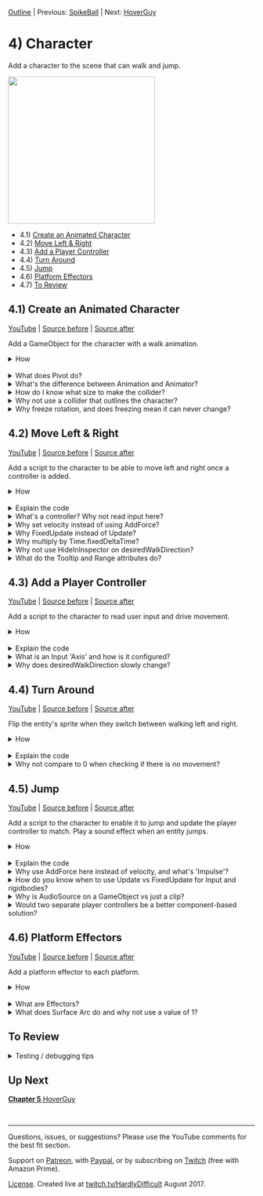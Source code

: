 [Outline](README.md) | Previous: [SpikeBall](C3.md) | Next: [HoverGuy](C5.md)

# 4) Character

Add a character to the scene that can walk and jump.

<img src=https://i.imgur.com/jcpte2v.gif width=300px>

 - 4.1) [Create an Animated Character](#41-create-an-animated-character)
 - 4.2) [Move Left & Right](#42-move-left-right)
 - 4.3) [Add a Player Controller](#43-add-a-player-controller)
 - 4.4) [Turn Around](#44-turn-around)
 - 4.5) [Jump](#45-jump)
 - 4.6) [Platform Effectors](#46-platform-effectors)
 - 4.7) [To Review](#47-to-review)

## 4.1) Create an Animated Character

[YouTube]() | [Source before](https://github.com/hardlydifficult/2DUnityTutorial/archive/0e83100eb10e4e017b749d16c0c2cc1d27c109c3.zip) | [Source after](https://github.com/hardlydifficult/2DUnityTutorial/archive/a53c5aab95fec8c4eef5c3cb8257647d0c61f0a0.zip)

Add a GameObject for the character with a walk animation. 

<details><summary>How</summary>

**Set the pivot point**:

 - Select all the character sprites. We are using kenney_platformercharacters\PNG\Adventurer\.
   - In the Inspector, set Pivot: Bottom. 

<br>**Create character**:

 - Hold Ctrl to select both **adventurer_walk1** and **2**.
   - Drag them into the Scene. 
   - When prompted, save the animation as Assets/Animations/**CharacterWalk**.anim

<img src="https://i.imgur.com/sZJ4SA0.gif" width=300px />

 - Select the GameObject just created:
   - Order in Layer: 2
 - Create an empty parent GameObject named "Character":
   - Add the sprite GameObject as a child and set the position to 0.

<br>**Add a rigidbody and collider**:

 - Select the Character parent GameObject:
   - Add a **Rigidbody2D**.
     - Expand the 'Constraints' and Check Freeze Rotation: Z.

<img src="https://i.imgur.com/uXxDSwD.png" width=300px />

   - Add a **CapsuleCollider2D**:
     - Click 'Edit Collider' and adjust to fit the character. 
       - Hold Alt while adjusting the sides to pull both sides in evenly.

<img src="https://i.imgur.com/kR9tnBp.gif" width=150px />

<br>**Test**:

 - The Character should land on a platform and appear to be walking in place.  

<hr></details><br>
<details><summary>What does Pivot do?</summary>

A pivot point is the main anchor point for the sprite.  By default, pivot points are at the center of the sprite.

For the character, we are moving the pivot point to the 'Bottom'.  This allows us to position and rotate the character starting at the feet instead of the center of his body.

Here's an example showing a character with a default 'Center' pivot, and one with the recommended 'Bottom' pivot.  They both have the same Y position.  Notice the vertical position of each character as well as how the rotation centers around the different pivot points:

<img src="https://i.imgur.com/AQY4FOT.gif" width=320 />

The pivot point you select is going to impact how we create animations and implement movement mechanics.  The significance of this topic should become more clear later in the tutorial.

<hr></details>
<details><summary>What's the difference between Animation and Animator?</summary>

Dragging multiple sprites into the Hierarchy created:

 - The character's GameObject.
 - A SpriteRenderer component on the GameObject defaulting to the first selected sprite.
 - An Animation representing those 2 sprites changing over time.
 - An Animator Controller for the character with a default state for the Walk animation.
 - An Animator component on the GameObject configured for the Animator Controller just created.

An animat**ion** is a collection of sprites on a timeline, creating an animated effect similar to a flip book.  Animations can include transform changes, fire events for scripts to react to, etc. to create any number of effects.

An animat**or** controls which animations should be played at any given time.  An animator uses an animator controller, which is a state machine used to select animations.

A state machine is a common pattern in development where logic is split across several states.  The state machine selects one primary state, which owns the experience until the state machine transitions to another state.  Each animator state has an associated animation to play.  When you transition from one state to another, Unity switches from one animation to the next.

We will be diving into more detail about animations and animators later in the tutorial.

<hr></details>
<details><summary>How do I know what size to make the collider?</summary>

The collider does not fit the character perfectly, and that's okay.  In order for the game to feel fair for the player, we should lean in their favor.  When designing colliders for the character and enemies, we may prefer to make the colliders a little smaller than the sprite so that there are no collisions in-game which may leave the player feeling cheated.

As the character animates, its limbs may be in different positions.  The collider won't always fit the character and for that reason we use a collider focused around the body.

In addition to killing the character when he comes into contact with an enemy, the collider is used to keep the character on top of platforms.  For this reason, it's important that the bottom of the collider aligns with the sprite's feet.

<hr></details>
<details><summary>Why not use a collider that outlines the character?</summary>

Bottom line, it's not worth the trouble.  Unity does not provide good tools for more accurate collisions on animated sprites.  Implementing this requires a lot of considerations and may be difficult to debug.

Most of the time, the collisions in the game would not be any different if more detailed colliders were used.  Typically 2D games use an approach similar to what this tutorial recommends. It creates a good game feel, and the simplifications taken have become industry standard.

<hr></details>
<details><summary>Why freeze rotation, and does freezing mean it can never change?</summary>

We freeze the character so he does not fall over on the slanted platforms like this:

<img src="https://i.imgur.com/T0fdwa1.gif" width=150px />

Adding constraints to the rigidbody only limits the Unity physics engine. Freezing the rigidbody position or rotation means that even if you got hit by a bus, you would not move or rotate.  However, you could have a custom component set the position or rotation at any time.

Later in the tutorial, we will be writing a script to rotate entities so that they align with platforms (i.e., their feet sit flat on the floor).

We use constraints to remove capabilities from Unity, allowing us more control where we need it.  Specifically here, that means our character is not ever going to fall flat on his face.

<hr></details>


## 4.2) Move Left & Right

[YouTube]() | [Source before](https://github.com/hardlydifficult/2DUnityTutorial/archive/a53c5aab95fec8c4eef5c3cb8257647d0c61f0a0.zip) | [Source after](https://github.com/hardlydifficult/2DUnityTutorial/archive/df86bb2f138d64bf81f676ef2bcd8a617ae5bc48.zip)

Add a script to the character to be able to move left and right once a controller is added.

<details><summary>How</summary>

**Create WalkMovement**:

 - Create script Code/Movement/**[WalkMovement](https://github.com/hardlydifficult/2DUnityTutorial/blob/df86bb2f138d64bf81f676ef2bcd8a617ae5bc48/Assets/Code/Movement/WalkMovement.cs)**:

```csharp
using UnityEngine;

[RequireComponent(typeof(Rigidbody2D))]
public class WalkMovement : MonoBehaviour
{
  public float desiredWalkDirection;

  [SerializeField]
  float walkSpeed = 100;

  Rigidbody2D myBody;

  protected void Awake()
  {
    myBody = GetComponent<Rigidbody2D>();
  }

  protected void FixedUpdate()
  {
    float desiredXVelocity
      = desiredWalkDirection
        * walkSpeed
        * Time.fixedDeltaTime;

    myBody.velocity = new Vector2(
      desiredXVelocity,
      myBody.velocity.y);
  }
}
```

<br>**Configure Character**:

 - Add **WalkMovement** to the Character.

<br>**Test**:

 - Hit play and then select the Character.  Change the desiredWalkDirection, and the Character should begin moving left or right.
   - Note that the Character will not turn around when walking the other way yet.

<hr></details><br>
<details><summary>Explain the code</summary>

```csharp
using UnityEngine;
```

using clauses at the top of a file brings APIs into scope. Used for:

 - UnityEngine.Debug
 - UnityEngine.MonoBehaviour
 - UnityEngine.RangeAttribute
 - UnityEngine.RequireComponentAttribute
 - UnityEngine.Rigidbody2D
 - UnityEngine.SerializeFieldAttribute
 - UnityEngine.Time
 - UnityEngine.TooltipAttribute
 - UnityEngine.Vector2

```csharp
/// <summary>
/// Sets the rigidbody X velocity each FixedUpdate,
/// allowing entities to walk given a desiredWalkDirection.
/// </summary>
[RequireComponent(typeof(Rigidbody2D))]
```

A Unity-specific attribute which informs the editor that this script may not work unlessthere is a Rigidbody2D on the GameObject.

```csharp
public class WalkMovement : MonoBehaviour
```

public is optional here. Used for consistency.

We inherit from MonoBehaviour, which allows this script to be added as a component on a GameObject. We can use events which Unity will call such as Awake, which is called once for a component when it's first added to a Scene.

```csharp
{
  /// <summary>
  /// Set by another component to request movement.
  /// Should be -1 (left) -> 1 (right)
  /// </summary>
  [Tooltip("Leave at 0 in the Inspector")]
```

A Unity-specific attribute which displays this message on mouse over in the Inspector.

```csharp
  [Range(-1, 1)]
```

A Unity-specific attribute which limits the possible values you can enter in the Inspector.

```csharp
  public float desiredWalkDirection;
```

A public field for other components to manipulate.  It should be set to a value between -1 and 1; where -1 means walk full speed to the left, 0 means stop walking, and 1 means walk full speed to the right.

```csharp
  [SerializeField]
```

This is a Unity-specific attribute that exposes a field in the Inspector, allowing you to configure it for the object.

```csharp
  float walkSpeed = 100;
```

The max walk speed for this GameObject.  The default value here may be modified for this object in the Inspector.

```csharp
  Rigidbody2D myBody;
```

A cached reference to the rigidbody for this GameObject.  Here to improve performance.

```csharp
  protected void Awake()
```

protected is optional here. Used for consistency (explained more in the questions below).

Awake is a Unity event which is called once for a component when it's first added to a Scene.

```csharp
  {
    Debug.Assert(desiredWalkDirection == 0,
      "desiredWalkDirection should be 0 in the Inspector");
```

Throws an error if you set a value for desiredWalkDirection on a GameObject or prefab before the game begins.  It should have a default value of 0, but may then be modified at runtime.

```csharp
    myBody = GetComponent<Rigidbody2D>();
```

Get a reference to the rigidbody on this GameObject.

```csharp
    Debug.Assert(myBody != null);
```

Throw an error if the rigidbody was not found, to help debugging.

```csharp
  }

  protected void FixedUpdate()
```

protected is optional here. Used for consistency.

FixedUpdate is a Unity event which is called every x ms of game time, until disabled or destroyed.

```csharp
  {
    float desiredXVelocity
      = desiredWalkDirection
        * walkSpeed
        * Time.fixedDeltaTime;
```

Calculate the speed to walk this FixedUpdate, based on the input desiredWalkDirection.

```csharp
    // Set the X, even if we are not walking 
    // (to control horizontal momentum),
    // preserve the current Y (e.g., for gravity).
    myBody.velocity = new Vector2(
      desiredXVelocity,
      myBody.velocity.y);
```

Every FixedUpdate, set the X velocity on this GameObject.  The Y value is not impacted, allowing things like gravity to continue.

```csharp
  }
}
```
</details>
<details><summary>What's a controller?  Why not read input here?</summary>

As discussed in Chapter 3, Unity encourages a component-based solution.  This means that we attempt to make each component focused on a single mechanic or feature.  Doing so simplifies debugging and enables reuse.  For example, we will be creating another enemy type which will use the same WalkMovement component created for the character above.

<hr></details>
<details><summary>Why set velocity instead of using AddForce?</summary>

AddForce is a way of impacting a rigidbody's velocity indirectly.  Anytime you interact with either AddForce or velocity, a similar mechanic could be made using the other.

Generally, the game feel when using AddForce has more gradual changes, and for many experiences that's great.  Although there are lots of options for tuning the forces experience, velocity simply gives you more direct control.

That is to say, you could use AddForce here instead.  Maybe give it a try and see how it feels.  We select velocity because we want the controls for moving left and right to feel crisp.  Later in the tutorial, we will use AddForce for the jump effect.


<hr></details>
<details><summary>Why FixedUpdate instead of Update?</summary>

Update occurs once per rendered frame.  FixedUpdate occurs at a regular interval, every *x* ms of game time.  FixedUpdate may run 0 or more times each frame.

FixedUpdate is preferred for mechanics which either require some level of consistency or apply changes incrementally.  Physics in Unity are processed in FixedUpdate.  Therefore, when manipulating physics for the game such as we are here by changing velocity on the rigidbody, we use FixedUpdate in order to match Unity's expectations.

<hr></details>
<details><summary>Why multiply by Time.fixedDeltaTime?</summary>

It's optional. Anytime you make a change which includes some speed, such as walking, we multiply by the time elapsed so motion is smooth, even when the frame rate may not be.  While using FixedUpdate, the time passed between calls is always the same, so Time.fixedDeltaTime is essentially a constant.

If speed is being processed in an Update, you must multiply by Time.deltaTime for a smooth experience.  While in FixedUpdate, you could opt not to use Time.fixedDeltaTime; however, leaving it out may lead to some confusion, as fields which are configured for FixedUpdate may have a different order of magnitude than fields configured for use in Update.

Additionally, you may choose to adjust the time interval between FixedUpdate calls while optimizing your game.  By consistently multiplying by the delta time, you can adjust the interval for FixedUpdate without changing the game play.

<hr></details>
<details><summary>Why not use HideInInspector on desiredWalkDirection?</summary>

desiredWalkDirection is intended to be used by another component, and not configured for the GameObject in the Inspector.  This is unusual: normally, if it's not a value we want configured, we would not show it in the Inspector (using the HideInInspector attribute).

There are two reasons that we want to to expose desiredWalkDirection in the Inspector:

 - Allows us to test WalkMovement now.  By using the Inspector to test setting a desiredWalkDirection, we can have confidence in this component before working on a controller, simplifying debugging these components. 
 - While debugging the game, you can see changes made by the controller to better understand what is happening.

<hr></details>
<details><summary>What do the Tooltip and Range attributes do?</summary>

The linked code with comments includes Tooltip and Range attributes not shown in-line above.

Tooltip adds a message to the field when you hover over it with your mouse.  It is a way of adding notes/comments/reminders.

Range limits the values you enter in the Inspector.

<hr></details>

## 4.3) Add a Player Controller

[YouTube]() | [Source before](https://github.com/hardlydifficult/2DUnityTutorial/archive/df86bb2f138d64bf81f676ef2bcd8a617ae5bc48.zip) | [Source after](https://github.com/hardlydifficult/2DUnityTutorial/archive/80e0e0adb4551e4f8b8c1af675a3fde506743817.zip)

Add a script to the character to read user input and drive movement.

<details><summary>How</summary>

**Create PlayerController**:

 - Create script Code/Movement/**[PlayerController](https://github.com/hardlydifficult/2DUnityTutorial/blob/80e0e0adb4551e4f8b8c1af675a3fde506743817/Assets/Code/Movement/PlayerController.cs)**:

```csharp
using UnityEngine;

[RequireComponent(typeof(WalkMovement))]
public class PlayerController : MonoBehaviour
{
  WalkMovement walkMovement;

  protected void Awake()
  {
    walkMovement = GetComponent<WalkMovement>();
  }

  protected void FixedUpdate()
  {
    walkMovement.desiredWalkDirection
      = Input.GetAxis("Horizontal");
  }
}
```

<br>**Configure Character**:

 - Add **PlayerController** to the Character.

<br>**Test**:

 - Left and Right or A and D should cause the Character to walk.

<hr></details><br>
<details><summary>Explain the code</summary>

```csharp
using UnityEngine;
```

using clauses at the top of a file brings APIs into scope. Used for:

 - UnityEngine.Debug
 - UnityEngine.Input
 - UnityEngine.MonoBehaviour
 - UnityEngine.RequireComponentAttribute

```csharp
/// <summary>
/// Reads input in order to drive movement.
/// </summary>
[RequireComponent(typeof(WalkMovement))]
```

A Unity-specific attribute which informs the editor that this script may not work unlessthere is a Rigidbody2D on the GameObject.

```csharp
public class PlayerController : MonoBehaviour
```

public is optional here. Used for consistency.

We inherit from MonoBehaviour, which allows this script to be added as a component on a GameObject. We can use events which Unity will call such as Awake, which is called once for a component when it's first added to a Scene.

```csharp
{
  WalkMovement walkMovement;
```

A cached reference to the WalkMovement component for this GameObject.  Here to improve performance.

```csharp
  protected void Awake()
```

protected is optional here. Used for consistency (explained more in the questions below).

Awake is a Unity event which is called once for a component when it's first added to a Scene.

```csharp
  {
    walkMovement = GetComponent<WalkMovement>();
```

Get a reference to the WalkMovement component on this GameObject.

```csharp
    Debug.Assert(walkMovement != null);
```

Throw an error if the WalkMovement component was not found.

```csharp
  }

  protected void FixedUpdate()
```

protected is optional here. Used for consistency.

FixedUpdate is a Unity event which is called every x ms of game time, until disabled or destroyed.

```csharp
  {
    walkMovement.desiredWalkDirection
      = Input.GetAxis("Horizontal");
```

Reads player input for the horizontal axis, which by default is the left and right arrow keys and the keys A/D.  The value returned from GetAxis should be -1 to 1, and that is sent to the WalkMovement component to cause this object to walk.

```csharp
  }
}
```
</details>
<details><summary>What is an Input 'Axis' and how is it configured?</summary>

Unity offers several ways of detecting keyboard/mouse/controller input.  'Axis' is the recommended approach.  Each input Axis may be configured in the inspector:

 - Edit -> Project Settings -> Input.
 - In the 'Inspector', you will find a list of supported input types.

<img src="https://i.imgur.com/T2BJvBm.png" width=100px />

You can add, remove, rename, and configure the inputs for your game.  Inputs may also be reconfigured by the player at runtime.  For more information about the various options, see [Unity's description of the InputManager](https://docs.unity3d.com/Manual/class-InputManager.html).  We will be using the defaults for this tutorial.

To read / detect Input, Unity offers a few APIs, including:

 - GetAxis: Gets the current state as a float.  For example, horizontal may return 1 for right and -1 for left.
 - GetButtonDown/GetButtonUp: Determines if a button was pressed or released this frame.
 - GetMouseButtonDown/GetMouseButtonUp: Same as above, but for mouse buttons.

There are a ton of options - check out the [complete list of Input APIs](https://docs.unity3d.com/ScriptReference/Input.html).

<hr></details>
<details><summary>Why does desiredWalkDirection slowly change?</summary>

If you watch the desiredWalkDirection value in the Inspector, you may notice that the value does not switch from 0 to 1 immediately. This might be unexpected since we are using a keyboard and you would expect that a key is either down or not.

Unity, by default, uses a smoothing filter.  This filter slowly ramps up the value to give a more natural feeling of acceleration.

If you do not want this smoothing effect, you can use GetAxisRaw instead. 

Generally, the smoothing effect is desirable.  You may want to try both and see how it feels.

<hr></details>

## 4.4) Turn Around

[YouTube]() | [Source before](https://github.com/hardlydifficult/2DUnityTutorial/archive/80e0e0adb4551e4f8b8c1af675a3fde506743817.zip) | [Source after](https://github.com/hardlydifficult/2DUnityTutorial/archive/f3b041cc225a6ea300e4e51179694f26dfde3e0a.zip)

Flip the entity's sprite when they switch between walking left and right.

<details><summary>How</summary>

**Create TurnAround**:

 - Create script Code/Movement/**[TurnAround](https://github.com/hardlydifficult/2DUnityTutorial/blob/f3b041cc225a6ea300e4e51179694f26dfde3e0a/Assets/Code/Movement/TurnAround.cs)**:

```csharp
using UnityEngine;

[RequireComponent(typeof(Rigidbody2D))]
public class TurnAround : MonoBehaviour
{
  Rigidbody2D myBody;

  SpriteRenderer sprite;
  
  protected void Awake()
  {
    myBody = GetComponent<Rigidbody2D>();
    sprite = GetComponentInChildren<SpriteRenderer>();
  }

  protected void FixedUpdate()
  {
    float xVelocity = myBody.velocity.x;
    if(Mathf.Abs(xVelocity) > 0.1)
    {
      bool isGoingLeft = xVelocity < 0;
      sprite.flipX = isGoingLeft;
    }
  }
}
```

<br>**Configure Character**:

 - Add **TurnAround** to the Character.

<br>**Test**:

 - Walk left, then right.  The Character should be facing forward.

<hr></details><br>
<details><summary>Explain the code</summary>

```csharp
using UnityEngine;
```

using clauses at the top of a file brings APIs into scope. Used for:

 - UnityEngine.RequireComponentAttribute
 - UnityEngine.Rigidbody2D
 - UnityEngine.MonoBehaviour
 - UnityEngine.SpriteRenderer
 - UnityEngine.Debug
 - UnityEngine.Mathf

```csharp
/// <summary>
/// Flips a single sprite on this GameObject or its child
/// when the velocity's X is negative.
/// </summary>
[RequireComponent(typeof(Rigidbody2D))]
```

A Unity-specific attribute which informs the editor that this script may not work unlessthere is a Rigidbody2D on the GameObject.

```csharp
public class TurnAround : MonoBehaviour
```

public is optional here. Used for consistency.

We inherit from MonoBehaviour, which allows this script to be added as a component on a GameObject. We can use events which Unity will call such as Awake, which is called once for a component when it's first added to a Scene.

```csharp
{
  Rigidbody2D myBody;

  SpriteRenderer sprite;
```

A cached reference to the rigidbody and sprite for this GameObject. Here to improve performance.

```csharp
  protected void Awake()
```

protected is optional here. Used for consistency (explained more in the questions below).

Awake is a Unity event which is called once for a component when it's first added to a Scene.

```csharp
  {
    myBody = GetComponent<Rigidbody2D>();
```

Get a reference to the rigidbody on this GameObject.

```csharp
    sprite = GetComponentInChildren<SpriteRenderer>();
```

Get a reference to the sprite on this GameObject, checking this GameObject as well as any child GameObjects.

```csharp
    Debug.Assert(myBody != null);
    Debug.Assert(sprite != null);
```

Throw an error if the body or sprite was not found, to help debugging.

```csharp
  }

  protected void FixedUpdate()
```

protected is optional here. Used for consistency.

FixedUpdate is a Unity event which is called every x ms of game time, until disabled or destroyed.

```csharp
  {
    float xVelocity = myBody.velocity.x;
```

Get the current speed the object is traveling on the X axis.

```csharp
    // Don't flip if the entity is hardly moving
    if(Mathf.Abs(xVelocity) > 0.1)
```

Only consider flipping if the velocity is not close to 0.  The actual value you compare against here (currently .1) may need to be adjusted depending on the order of magnitude of velocity in your game.

```csharp
    {
      bool isGoingLeft = xVelocity < 0;
```

You are walking towards the left if the speed is negative.  Positive is walking to the right.  0 would not reach this line, c/o the if above.

```csharp
      sprite.flipX = isGoingLeft;
```

Set the flipX value on the sprite.  Note that we may hit this line and set flipX to the same value it was previously, this is fine and won't change anything on screen.

```csharp
    }
  }
}
```

</details>
<details><summary>Why not compare to 0 when checking if there is no movement?</summary>

In Unity, numbers are represented with the float data type.  Float is a way of representing decimal numbers, but is a not precise representation as you may expect.  When you set a float to some value, internally it may be rounded ever so slightly.

The rounding that happens with floats allows operations on floats to be executed very quickly.  However it means we should never look for exact values when comparing floats, as a tiny rounding issue may lead to the numbers not being equal.

In the example above, as the velocity approaches zero, the significance of whether the value is positive or negative is lost.  It's possible that if we were to compare to 0, at times the float may oscillate between a tiny negative value and a tiny positive value, causing the sprite to flip back and forth.

<hr></details>

## 4.5) Jump

[YouTube]() | [Source before](https://github.com/hardlydifficult/2DUnityTutorial/archive/f3b041cc225a6ea300e4e51179694f26dfde3e0a.zip) | [Source after](https://github.com/hardlydifficult/2DUnityTutorial/archive/e10ed5f2333f336b51279cf3efbe1aba3c0c5d8a.zip)

Add a script to the character to enable it to jump and update the player controller to match.  Play a sound effect when an entity jumps.

<details><summary>How</summary>

**Create JumpMovement**:

 - Create script Code/Movement/**[JumpMovement](https://github.com/hardlydifficult/2DUnityTutorial/blob/e10ed5f2333f336b51279cf3efbe1aba3c0c5d8a/Assets/Code/Movement/JumpMovement.cs)**:

```csharp
using UnityEngine;

[RequireComponent(typeof(Rigidbody2D))]
[RequireComponent(typeof(AudioSource))]
public class JumpMovement : MonoBehaviour
{
  [SerializeField]
  AudioClip jumpSound;

  [SerializeField]
  float jumpSpeed = 7f;

  Rigidbody2D myBody;

  AudioSource audioSource;

  bool wasJumpRequestedSinceLastFixedUpdate;

  protected void Awake()
  {
    myBody = GetComponent<Rigidbody2D>();
    audioSource = GetComponent<AudioSource>(); 
  }

  public void Jump()
  {
    wasJumpRequestedSinceLastFixedUpdate = true;
  }

  protected void FixedUpdate()
  {
    if(wasJumpRequestedSinceLastFixedUpdate)
    {
      myBody.AddForce(
          new Vector2(0, jumpSpeed),
          ForceMode2D.Impulse);

      audioSource.PlayOneShot(jumpSound);
    }

    wasJumpRequestedSinceLastFixedUpdate = false;
  }
}
```

<br>**Configure Character**:

 - Add **JumpMovement** to the Character (this will automatically add an **AudioSource**):
   - Select the Jump Sound.  We are using **phaseJump1**.

<img src="https://i.imgur.com/I5JWg9s.gif" width=300px />

<br>**Update PlayerController**:

 - Update Code/Movement/**PlayerController** with the following (or copy paste from the [full version](https://github.com/hardlydifficult/2DUnityTutorial/blob/e10ed5f2333f336b51279cf3efbe1aba3c0c5d8a/Assets/Code/Movement/PlayerController.cs)): 

<details><summary>Existing code</summary>

```csharp
using UnityEngine;

[RequireComponent(typeof(WalkMovement))]
```

</details>

```csharp
[RequireComponent(typeof(JumpMovement))]
```

<details><summary>Existing code</summary>

```csharp
public class PlayerController : MonoBehaviour
{
  WalkMovement walkMovement;
```

</details>

```csharp
  JumpMovement jumpMovement;
```

<details><summary>Existing code</summary>

```csharp
  protected void Awake()
  {
    walkMovement = GetComponent<WalkMovement>();
```

</details>

```csharp
    jumpMovement = GetComponent<JumpMovement>();
```

<details><summary>Existing code</summary>

```csharp
  }

  protected void FixedUpdate()
  {
    walkMovement.desiredWalkDirection
      = Input.GetAxis("Horizontal");
  }
```

</details>

```csharp
  protected void Update()
  {
    if(Input.GetButtonDown("Jump"))
    {
      jumpMovement.jumpRequested = true;
    }
  }
```

<details><summary>Existing code</summary>

```csharp
}
```

</details>

<br>**Test**:

 - Hit space to jump. You should hear the sound effect as well.
   - Note that you can spam jump to start flying.  This will be corrected when we add ground detection later in the tutorial.



<hr></details><br>

<details><summary>Explain the code</summary>

**JumpMovement**:

```csharp
using UnityEngine;
```

using clauses at the top of a file brings APIs into scope. Used for:

 - UnityEngine.AudioSource
 - UnityEngine.Debug
 - UnityEngine.MonoBehaviour
 - UnityEngine.RequireComponentAttribute
 - UnityEngine.Rigidbody2D
 - UnityEngine.SerializeFieldAttribute

```csharp
/// <summary>
/// Adds a vertical impulse force when a jump is requested.
/// </summary>
[RequireComponent(typeof(Rigidbody2D))]
[RequireComponent(typeof(AudioSource))]
```

A Unity-specific attribute which informs the editor that this script may not work unlessthere is a Rigidbody2D and an AudioSource on the GameObject.

You may want to change this script to make AudioSource optional.

```csharp
public class JumpMovement : MonoBehaviour
```

public is optional here. Used for consistency.

We inherit from MonoBehaviour, which allows this script to be added as a component on a GameObject. We can use events which Unity will call such as Awake, which is called once for a component when it's first added to a Scene.

```csharp
{
  /// <summary>
  /// Set by another component to request a jump.
  /// </summary>
  public bool jumpRequested;
```

A public field for other components to manipulate. True means we should attempt a jump during the next FixedUpdate.  

```csharp
  [SerializeField]
```

This is a Unity-specific attribute that exposes a field in the Inspector, allowing you to configure it for the object.

```csharp
  AudioClip jumpSound;
```

The sound file to play when the entity jumps.  Set in the Inspector.

```csharp
  [SerializeField]
  float jumpSpeed = 7f;
```

Defines how much force to add to the entity when it jumps.  The default value here can be modified for this GameObject in the Inspector.

```csharp
  Rigidbody2D myBody;

  AudioSource audioSource;
```

A cached reference to the rigidbody and audio source for this GameObject. Here to improve performance.

```csharp
  protected void Awake()
```

protected is optional here. Used for consistency (explained more in the questions below).

Awake is a Unity event which is called once for a component when it's first added to a Scene.

```csharp
  {
    Debug.Assert(jumpSound != null);
    Debug.Assert(jumpSpeed > 0);
```

Throw an error if the values in the Inspector for this GameObject are not value.  Currently a sound is required and in order to jump, you must have a positive speed.

```csharp
    myBody = GetComponent<Rigidbody2D>();
    audioSource = GetComponent<AudioSource>();
```

Get a reference to the rigidbody and audio source on this GameObject.

```csharp
    Debug.Assert(myBody != null);
    Debug.Assert(audioSource != null);
```

Throw an error if the rigidbody or audio source was not found, to help debugging.

```csharp
  }

  protected void FixedUpdate()
```

protected is optional here. Used for consistency.

FixedUpdate is a Unity event which is called every x ms of game time, until disabled or destroyed.

```csharp
  {
    if(jumpRequested)
```

Do the jump if another component set jumpRequested to true since the last FixedUpdate.

```csharp
    {
      myBody.AddForce(
          new Vector2(0, jumpSpeed),
          ForceMode2D.Impulse);
```

Adds an impulse force to the GameObject, in the positive Y direction.  This causes the entity to jump up.

```csharp
      audioSource.PlayOneShot(jumpSound);
```

Uses the audio source component on this GameObject to play the jump sound effect.

```csharp
    }

    jumpRequested = false;
```

Clear the jumpRequested flag so that we don't continue adding force every FixedUpdate, until a jump is requested again.

```csharp
  }
}
```

<br>**PlayerController updates**:

```csharp
[RequireComponent(typeof(JumpMovement))]
```

A Unity-specific attribute which informs the editor that this script may not work unlessthere is a JumpMovement component on the GameObject.

```csharp
  JumpMovement jumpMovement;
```

A cached reference to the JumpMovement component for this GameObject. Here to improve performance.

```csharp
    jumpMovement = GetComponent<JumpMovement>();
```

Get a reference to the JumpMovement component on this GameObject.

```csharp
    Debug.Assert(jumpMovement != null);
```

Throw an error if there is no JumpMovement component on this GameObject.

```csharp
  protected void Update()
```

protected is optional here. Used for consistency.

Update is a Unity event which is called each frame, until disabled or destroyed.

```csharp
  {
    if(Input.GetButtonDown("Jump"))
```

Checks if the configured Jump key was pressed since the last frame.

```csharp
    {
      jumpMovement.jumpRequested = true;
```

If the jump key was pressed, request that the JumpMovement does the jump on its next FixedUpdate.

```csharp
    }
  }
```

</details>
<details><summary>Why use AddForce here instead of velocity, and what's 'Impulse'?</summary>

As discussed above, when creating the WalkMovement component, you could always create mechanics using either AddForce or by modifying the velocity.

In this component, we are using AddForce to jump.  Using velocity here instead would actually have created the same basic jump experience we are looking for.

Using AddForce for the jump may provide a better experience for some corner cases or future mechanics.  For example, if we wanted to support double jump in this game, initiating the second jump while in the air would feel very differently.

What is ForceMode2D.Impulse and how is it different from ForceMode2D.Force?

These options have very similar effects on objects. The biggest difference is the scale (i.e., how much motion a value of X creates when using ForceMode2D.Impulse vs ForceMode2D.Force).   The unit for Impulse is defined as force per FixedUpdate.  The unit for Force is defined as force per second.

<hr></details>
<details><summary>How do you know when to use Update vs FixedUpdate for Input and rigidbodies?</summary>

Unity recommends always using FixedUpdate when interacting with a rigidbody, as physics is processed in FixedUpdate.

There is nothing blocking you from changing the rigidbody in an Update loop.  You could, for example, AddForce every Update.  This is not recommended and may lead to inconsistent experiences.

For Input:

 - When reading the current Input state (e.g., using Input.GetAxis), either FixedUpdate or Update is fine.  For example, if you are checking the current position of the joystick, you'll get the same information in FixedUpdate and Update.
  - If you need to modify a rigidbody based on current Input state, I recommend reading Input in FixedUpdate to keep it simple.
 - When checking for an Input event (e.g., using Input.GetButtonDown), you must use Update.  Input is polled in the Update loop.  Since it's possible for two Updates to happen before a FixedUpdate, some events may be missed when checking only in FixedUpdate.
   - Always read events in Update.  Unity will not block or warn you when checking for an event in FixedUpdate, and most of the time it will work, but occasional bugs will arise.

<hr></details>
<details><summary>Why is AudioSource on a GameObject vs just a clip?</summary>

Audio playback in Unity is built to support 3D audio. 2D audio refers to the left and right channels as the two 'dimensions'. 3D adds distance from your ear as the third dimension that causes an object making noise to be louder the closer it is to your ear.  Additionally 3D sound is directional, so sounds to the player's left would be loudest in the left speaker. Note that audio is 2D by default.

Your 'ear' is typically the camera itself.  This is managed by the AudioListener component which was placed on the Main Camera by default when the scene was created.  You could choose to move this component to the character instead, if appropriate.

To enable 3D audio, sounds need to originate at a position in the world.  We use the AudioSource component to play clips.  As a component, it must live in a GameObject, which in turn must have a Transform -- the position we are looking for.

For consistency, 2D audio is played the same way.  2D means we don't have the features above - the clip sounds the same regardless of from where in the world it was initiated.  

Alternatively, you could use the Unity API to play a clip as shown below.  This API will create an empty GameObject at the location provided, add an AudioSource component to it, configure that source to use the clip specified, and have the AudioSource start playing.  After the clip completes, the GameObject will be destroyed automatically.

```csharp
[SerializeField]
AudioClip clip;

protected void Start()
{
  AudioSource.PlayClipAtPoint(clip, new Vector3(5, 1, 2));
}
```

<hr></details>
<details><summary>Would two separate player controllers be a better component-based solution?</summary>

Maybe, but it feels like overkill.  The value of separating components is to allow us to mix and match to create new experiences.  In this tutorial, we have no use case for using just one or the other player controller mechanic (i.e., just support walking or just support jumping).

<hr></details>

## 4.6) Platform Effectors

[YouTube]() | [Source before](https://github.com/hardlydifficult/2DUnityTutorial/archive/e10ed5f2333f336b51279cf3efbe1aba3c0c5d8a.zip) | [Source after](https://github.com/hardlydifficult/2DUnityTutorial/archive/78517829d5603648eabeafb10eb441912f5db194.zip)

Add a platform effector to each platform.

<details><summary>How</summary>

**Add platform effectors**:

 - Expand the 'Platforms' container and select all of the Platform GameObjects.
   - Add **PlatformEffector2D**:
     - Surface Arc: 35
   - Under the BoxCollider2D:
     - Check Use by Effector.

<br>**Test**:

 - You should be able to jump through a platform and land on top.

<hr></details><br>
<details><summary>What are Effectors?</summary>

Effectors in Unity are easy ways to add various mechanics to the game. 

The PlatformEffector2D creates one-way collisions for our platforms.  This allows entities to jump through a platform and land on top, a common mechanic for platformer games.

Unity offers several effectors you can use.  They are not doing anything with these components that you technically could not have built yourself in a custom script, but that said, adding the one-way effect the PlatformEffector2D creates would not be easy to do.

Read more about the [various 2d effectors in Unity](https://docs.unity3d.com/Manual/Effectors2D.html) including a conveyor belt, repulsion, and floating effects.

<hr></details>
<details><summary>What does Surface Arc do and why not use a value of 1?</summary>

The surface arc for an effector changes the supported region, in this case the surfaces which are collidable.  By reducing this, we are causing the sides to be treated as non-collidable like the bottoms are by default, preventing the character from sticking to the side in a strange way.

The surface arc is defined in degrees around the Transform's up direction and compared against the normal direction of the surface of the collider at the point of collision to determine if effects apply (in this case, if collisions apply).

A very small surface arc still allows the primary use case to work correctly, i.e., you can still stand on platforms.  The sides, where a rounded edge appears, may not be collidable, causing the character to fall off prematurely.  

You can adjust the surface arc to find a value that feels good.

<hr></details>

## To Review

<details><summary>Testing / debugging tips</summary>

 - Try adjusting the WalkMovement's walkSpeed and the JumpMovement's jumpSpeed.

</details>

## Up Next

[**Chapter 5** HoverGuy](C5.md)

<br><hr>

Questions, issues, or suggestions?  Please use the YouTube comments for the best fit section.

Support on [Patreon](https://www.patreon.com/HardlyDifficult), with [Paypal](https://u.muxy.io/tip/HardlyDifficult), or by subscribing on [Twitch](https://www.twitch.tv/HardlyDifficult) (free with Amazon Prime).
 
[License](TODO). Created live at [twitch.tv/HardlyDifficult](https://www.twitch.tv/HardlyDifficult) August 2017.  
